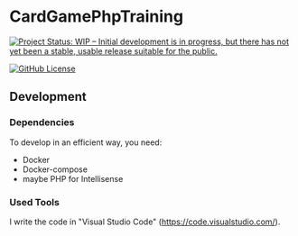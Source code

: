 # CardGamePhpTraining

[![Project Status: WIP – Initial development is in progress, but there has not yet been a stable, usable release suitable for the public.](https://www.repostatus.org/badges/latest/wip.svg)](https://www.repostatus.org/#wip)

<!--[![GitHub Release](https://img.shields.io/github/release/Speedelfe/CardGamePhpTraining.svg)](https://github.com/Speedelfe/CardGamePhpTraining/releases/latest)
[![Github Pre-Release](https://img.shields.io/github/release/Speedelfe/CardGamePhpTraining/all.svg?label=prerelease)](https://github.com/Speedelfe/CardGamePhpTraining/releases)
[![Codacy Badge](https://api.codacy.com/project/badge/Grade/01010101010101010101010?branch=production)](https://app.codacy.com/manual/Speedelfe/CardGamePhpTraining/dashboard?bid=01010101)-->

[![GitHub License](https://img.shields.io/badge/license-MIT-blue.svg)](https://raw.githubusercontent.com/Speedelfe/CardGamePhpTraining/master/LICENSE.txt)

## Development

<!--[![Build Status](https://github.com/Speedelfe/CardGamePhpTraining/workflows/Continuous%20Integration/badge.svg)](https://github.com/Speedelfe/CardGamePhpTraining/actions)
[![Codacy Badge](https://api.codacy.com/project/badge/Grade/01010101010101010101010?branch=master)](https://app.codacy.com/manual/Speedelfe/CardGamePhpTraining/dashboard?bid=01010101)-->

### Dependencies

To develop in an efficient way, you need:

-   Docker
-   Docker-compose
-   maybe PHP for Intellisense

### Used Tools

I write the code in "Visual Studio Code" (<https://code.visualstudio.com/>).
